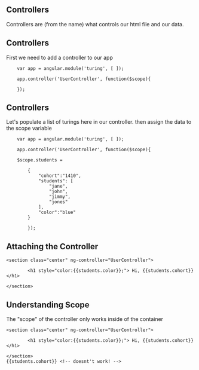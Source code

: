 ## Controllers
Controllers are (from the name) what controls our html file and our data. <!-- .element: class="fragment" -->


## Controllers
First we need to add a controller to our app
```
    var app = angular.module('turing', [ ]);

    app.controller('UserController', function($scope){

    });

```


## Controllers

Let's populate a list of turings here in our controller.
then assign the data to the scope variable
```
    var app = angular.module('turing', [ ]);

    app.controller('UserController', function($scope){

    $scope.students =

        {
            "cohort":"1410",
            "students": [
                "jane",
                "john",
                "jimmy",
                "jones"
            ],
            "color":"blue"
        }
                    
        });
```



## Attaching the Controller
```
<section class="center" ng-controller="UserController">

        <h1 style="color:{{students.color}};"> Hi, {{students.cohort}}</h1>

</section>
```



## Understanding Scope
The "scope" of the controller only works inside of the container

```
<section class="center" ng-controller="UserController">

        <h1 style="color:{{students.color}};"> Hi, {{students.cohort}}</h1>

</section>
{{students.cohort}} <!-- doesnt't work! -->
```
